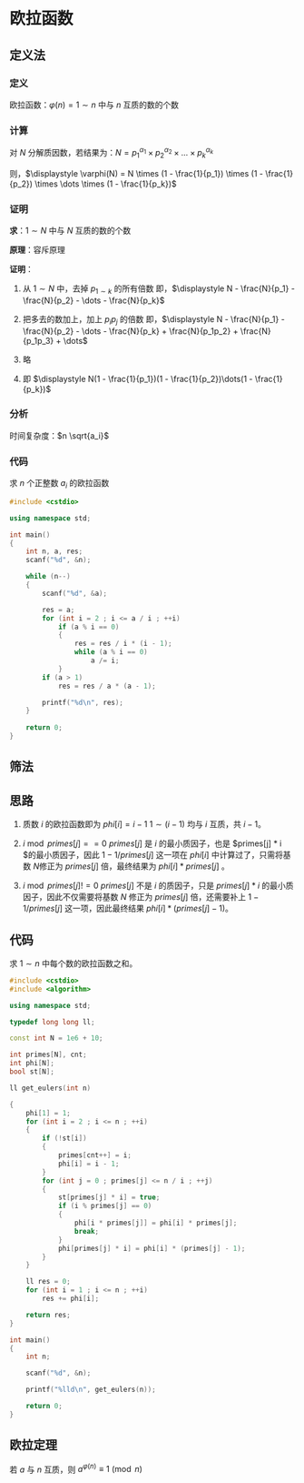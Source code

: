 # 欧拉函数

## 定义法

### 定义
欧拉函数：$\varphi(n) = 1 \sim n$ 中与 $n$ 互质的数的个数

### 计算

对 $N$ 分解质因数，若结果为：$N = {p_1}^{\alpha_1} \times {p_2}^{\alpha_2} \times \dots \times {p_k}^{\alpha_k}$

则，$\displaystyle \varphi(N) = N \times (1 - \frac{1}{p_1}) \times (1 - \frac{1}{p_2}) \times \dots \times (1 - \frac{1}{p_k})$

### 证明

**求**：$1 \sim N$ 中与 $N$ 互质的数的个数

**原理**：容斥原理

**证明**：

1. 从 $1 \sim N$ 中，去掉 $p_{1 \sim k}$ 的所有倍数
即，$\displaystyle N - \frac{N}{p_1} - \frac{N}{p_2} - \dots - \frac{N}{p_k}$

2. 把多去的数加上，加上 $p_i p_j$ 的倍数
即，$\displaystyle N - \frac{N}{p_1} - \frac{N}{p_2} - \dots - \frac{N}{p_k} + \frac{N}{p_1p_2} + \frac{N}{p_1p_3} + \dots$

3. 略

4. 即 $\displaystyle N(1 - \frac{1}{p_1})(1 - \frac{1}{p_2})\dots(1 - \frac{1}{p_k})$

### 分析
时间复杂度：$n \sqrt{a_i}$
  
### 代码
求 $n$ 个正整数 $a_i$ 的欧拉函数
```cpp
#include <cstdio>

using namespace std;

int main()
{
	int n, a, res;
	scanf("%d", &n);

	while (n--)
	{
		scanf("%d", &a);

		res = a;
		for (int i = 2 ; i <= a / i ; ++i)
			if (a % i == 0)
			{
				res = res / i * (i - 1);
				while (a % i == 0)
					a /= i;
			}
		if (a > 1)
			res = res / a * (a - 1);

		printf("%d\n", res);
	}
	
	return 0;
}
```

## 筛法

## 思路
1. 质数 $i$ 的欧拉函数即为 $phi[i] = i - 1$
$1 \sim (i - 1)$ 均与 $i$ 互质，共 $i - 1$。

2. $i \bmod primes[j] == 0$ 
$primes[j]$ 是 $i$ 的最小质因子，也是 $primes[j] * i $的最小质因子，因此 $1 - 1 / primes[j]$ 这一项在 $phi[i]$ 中计算过了，只需将基数 $N$修正为 $primes[j]$ 倍，最终结果为 $phi[i] * primes[j]$ 。

3. $i \bmod primes[j] != 0$
$primes[j]$ 不是 $i$ 的质因子，只是 $primes[j] * i$ 的最小质因子，因此不仅需要将基数 $N$ 修正为 $primes[j]$ 倍，还需要补上 $1 - 1 / primes[j]$ 这一项，因此最终结果 $phi[i] * (primes[j] - 1)$。

## 代码
求 $1 \sim n$ 中每个数的欧拉函数之和。
```cpp
#include <cstdio>
#include <algorithm>

using namespace std;

typedef long long ll;

const int N = 1e6 + 10;

int primes[N], cnt;
int phi[N];
bool st[N];

ll get_eulers(int n)

{
	phi[1] = 1;
	for (int i = 2 ; i <= n ; ++i)
	{
		if (!st[i])
		{
			primes[cnt++] = i;
			phi[i] = i - 1;
		}
		for (int j = 0 ; primes[j] <= n / i ; ++j)
		{
			st[primes[j] * i] = true;
			if (i % primes[j] == 0)
			{
				phi[i * primes[j]] = phi[i] * primes[j];
				break;
			}
			phi[primes[j] * i] = phi[i] * (primes[j] - 1);
		}
	}

	ll res = 0;
	for (int i = 1 ; i <= n ; ++i)
		res += phi[i];

	return res;
}

int main()
{
	int n;

	scanf("%d", &n);

	printf("%lld\n", get_eulers(n));

	return 0;
}
```

## 欧拉定理

若 $a$ 与 $n$ 互质，则 $a ^{\varphi(n)} \equiv 1 \pmod{n}$